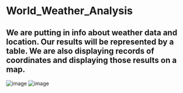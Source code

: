 # World_Weather_Analysis
## We are putting in info about weather data and location. Our results will be represented by a table. We are also displaying records of coordinates and displaying those results on a map.
![image](https://user-images.githubusercontent.com/89429991/209001030-77bc00e2-2b7c-40d3-9987-e6334e848240.png)
![image](https://user-images.githubusercontent.com/89429991/209001148-086cd38e-2cb4-4aa5-aa60-dded1fd307f1.png)
